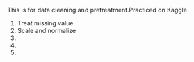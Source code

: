 This is for data cleaning and pretreatment.Practiced on Kaggle
1. Treat missing value
2. Scale and normalize
3.
4.
5.
